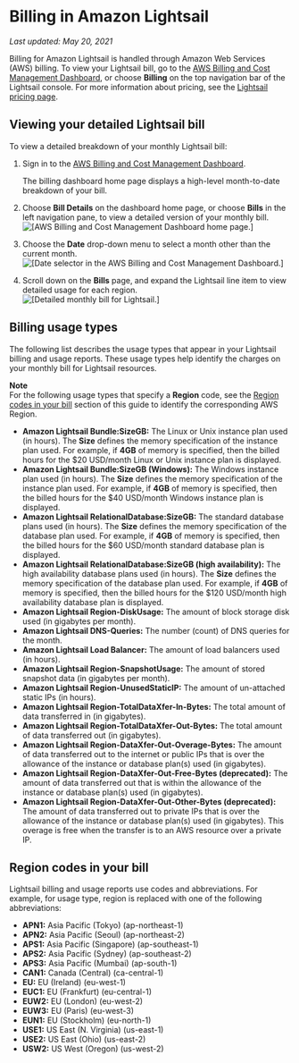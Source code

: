 # Billing in Amazon Lightsail<a name="understanding-your-amazon-lightsail-bill"></a>

 *Last updated: May 20, 2021* 

Billing for Amazon Lightsail is handled through Amazon Web Services \(AWS\) billing\. To view your Lightsail bill, go to the [AWS Billing and Cost Management Dashboard](https://console.aws.amazon.com/billing/), or choose **Billing** on the top navigation bar of the Lightsail console\. For more information about pricing, see the [Lightsail pricing page](https://aws.amazon.com/lightsail/pricing/)\.

## Viewing your detailed Lightsail bill<a name="viewing-your-detailed-lightsail-bill"></a>

To view a detailed breakdown of your monthly Lightsail bill:

1. Sign in to the [AWS Billing and Cost Management Dashboard](https://console.aws.amazon.com/billing/)\.

   The billing dashboard home page displays a high\-level month\-to\-date breakdown of your bill\.

1. Choose **Bill Details** on the dashboard home page, or choose **Bills** in the left navigation pane, to view a detailed version of your monthly bill\.  
![\[AWS Billing and Cost Management Dashboard home page.\]](https://d9yljz1nd5001.cloudfront.net/en_us/cdafd3c2a6d9edfefee89eda217b0068/images/amazon-lightsail-billing-dashboard-home-page.png)

1. Choose the **Date** drop\-down menu to select a month other than the current month\.  
![\[Date selector in the AWS Billing and Cost Management Dashboard.\]](https://d9yljz1nd5001.cloudfront.net/en_us/cdafd3c2a6d9edfefee89eda217b0068/images/amazon-lightsail-billing-dashboard-date-drop-down.png)

1. Scroll down on the **Bills** page, and expand the Lightsail line item to view detailed usage for each region\.  
![\[Detailed monthly bill for Lightsail.\]](https://d9yljz1nd5001.cloudfront.net/en_us/cdafd3c2a6d9edfefee89eda217b0068/images/amazon-lightsail-detailed-monthly-bill.png)

## Billing usage types<a name="billing-usage-types"></a>

The following list describes the usage types that appear in your Lightsail billing and usage reports\. These usage types help identify the charges on your monthly bill for Lightsail resources\.

**Note**  
For the following usage types that specify a **Region** code, see the [Region codes in your bill](#amazon-lightsail-region-codes-in-bill) section of this guide to identify the corresponding AWS Region\.
+ **Amazon Lightsail Bundle:SizeGB:** The Linux or Unix instance plan used \(in hours\)\. The **Size** defines the memory specification of the instance plan used\. For example, if **4GB** of memory is specified, then the billed hours for the $20 USD/month Linux or Unix instance plan is displayed\.
+ **Amazon Lightsail Bundle:SizeGB \(Windows\):** The Windows instance plan used \(in hours\)\. The **Size** defines the memory specification of the instance plan used\. For example, if **4GB** of memory is specified, then the billed hours for the $40 USD/month Windows instance plan is displayed\.
+ **Amazon Lightsail RelationalDatabase:SizeGB:** The standard database plans used \(in hours\)\. The **Size** defines the memory specification of the database plan used\. For example, if **4GB** of memory is specified, then the billed hours for the $60 USD/month standard database plan is displayed\.
+ **Amazon Lightsail RelationalDatabase:SizeGB \(high availability\):** The high availability database plans used \(in hours\)\. The **Size** defines the memory specification of the database plan used\. For example, if **4GB** of memory is specified, then the billed hours for the $120 USD/month high availability database plan is displayed\.
+ **Amazon Lightsail Region\-DiskUsage:** The amount of block storage disk used \(in gigabytes per month\)\.
+ **Amazon Lightsail DNS\-Queries:** The number \(count\) of DNS queries for the month\.
+ **Amazon Lightsail Load Balancer:** The amount of load balancers used \(in hours\)\.
+ **Amazon Lightsail Region\-SnapshotUsage:** The amount of stored snapshot data \(in gigabytes per month\)\.
+ **Amazon Lightsail Region\-UnusedStaticIP:** The amount of un\-attached static IPs \(in hours\)\.
+ **Amazon Lightsail Region\-TotalDataXfer\-In\-Bytes:** The total amount of data transferred in \(in gigabytes\)\.
+ **Amazon Lightsail Region\-TotalDataXfer\-Out\-Bytes:** The total amount of data transferred out \(in gigabytes\)\.
+ **Amazon Lightsail Region\-DataXfer\-Out\-Overage\-Bytes:** The amount of data transferred out to the internet or public IPs that is over the allowance of the instance or database plan\(s\) used \(in gigabytes\)\.
+ **Amazon Lightsail Region\-DataXfer\-Out\-Free\-Bytes \(deprecated\):** The amount of data transferred out that is within the allowance of the instance or database plan\(s\) used \(in gigabytes\)\.
+ **Amazon Lightsail Region\-DataXfer\-Out\-Other\-Bytes \(deprecated\):** The amount of data transferred out to private IPs that is over the allowance of the instance or database plan\(s\) used \(in gigabytes\)\. This overage is free when the transfer is to an AWS resource over a private IP\.

## Region codes in your bill<a name="amazon-lightsail-region-codes-in-bill"></a>

Lightsail billing and usage reports use codes and abbreviations\. For example, for usage type, region is replaced with one of the following abbreviations:
+ **APN1:** Asia Pacific \(Tokyo\) \(ap\-northeast\-1\)
+ **APN2:** Asia Pacific \(Seoul\) \(ap\-northeast\-2\)
+ **APS1:** Asia Pacific \(Singapore\) \(ap\-southeast\-1\)
+ **APS2:** Asia Pacific \(Sydney\) \(ap\-southeast\-2\)
+ **APS3:** Asia Pacific \(Mumbai\) \(ap\-south\-1\)
+ **CAN1:** Canada \(Central\) \(ca\-central\-1\)
+ **EU:** EU \(Ireland\) \(eu\-west\-1\)
+ **EUC1:** EU \(Frankfurt\) \(eu\-central\-1\)
+ **EUW2:** EU \(London\) \(eu\-west\-2\)
+ **EUW3:** EU \(Paris\) \(eu\-west\-3\)
+ **EUN1:** EU \(Stockholm\) \(eu\-north\-1\)
+ **USE1:** US East \(N\. Virginia\) \(us\-east\-1\)
+ **USE2:** US East \(Ohio\) \(us\-east\-2\)
+ **USW2:** US West \(Oregon\) \(us\-west\-2\)